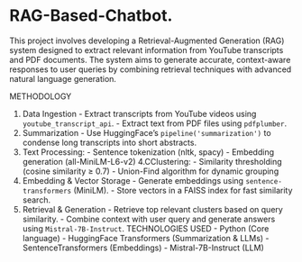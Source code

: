 # RAG-Based-Chatbot.
This project involves developing a Retrieval-Augmented Generation (RAG) system designed to extract relevant information from YouTube transcripts and PDF documents. The system aims to generate accurate, context-aware responses to user queries by combining retrieval techniques with advanced natural language generation.

METHODOLOGY 
1. Data Ingestion - Extract transcripts from YouTube videos using `youtube_transcript_api`. - Extract text from PDF files using `pdfplumber`. 
2. Summarization - Use HuggingFace’s `pipeline('summarization')` to condense long transcripts into short 
abstracts. 
3. Text Processing: - Sentence tokenization (nltk, spacy) - Embedding generation (all-MiniLM-L6-v2) 
4.CClustering: - Similarity thresholding (cosine similarity ≥ 0.7) - Union-Find algorithm for dynamic grouping 
4. Embedding & Vector Storage - Generate embeddings using `sentence-transformers` (MiniLM). - Store vectors in a FAISS index for fast similarity search. 
5. Retrieval & Generation - Retrieve top relevant clusters based on query similarity. - Combine context with user query and generate answers using `Mistral-7B-Instruct`. 
TECHNOLOGIES USED - Python (Core language) - HuggingFace Transformers (Summarization & LLMs) - SentenceTransformers (Embeddings) - Mistral-7B-Instruct (LLM) 
